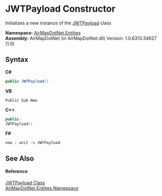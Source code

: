 # JWTPayload Constructor 
 

Initializes a new instance of the <a href="T_AirMapDotNet_Entities_JWTPayload">JWTPayload</a> class

**Namespace:**&nbsp;<a href="N_AirMapDotNet_Entities">AirMapDotNet.Entities</a><br />**Assembly:**&nbsp;AirMapDotNet (in AirMapDotNet.dll) Version: 1.0.6313.34627 (1.0)

## Syntax

**C#**<br />
``` C#
public JWTPayload()
```

**VB**<br />
``` VB
Public Sub New
```

**C++**<br />
``` C++
public:
JWTPayload()
```

**F#**<br />
``` F#
new : unit -> JWTPayload
```


## See Also


#### Reference
<a href="T_AirMapDotNet_Entities_JWTPayload">JWTPayload Class</a><br /><a href="N_AirMapDotNet_Entities">AirMapDotNet.Entities Namespace</a><br />